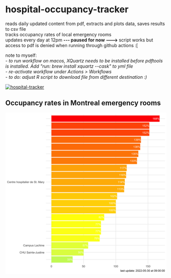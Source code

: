 # hospital-occupancy-tracker
reads daily updated content from pdf, extracts and plots data, saves results to csv file
<br>
tracks occupancy rates of local emergency rooms
<br>
updates every day at 12pm <b>--- paused for now ---> </b>script works but access to pdf is denied when running through github actions :[
<p>
note to myself:<br>
<i>
- to run workflow on macos, XQuartz needs to be installed before pdftools is installed. 
Add "run: brew install xquartz --cask" to yml file
<br>
- re-activate workflow under Actions > Workflows
<br>
- to do: adjust R script to download file from different destination :) 
</i>

[![hospital-tracker](https://github.com/jlomako/hospital-occupancy-tracker/actions/workflows/tracker.yml/badge.svg)](https://github.com/jlomako/hospital-occupancy-tracker/actions/workflows/tracker.yml)


## Occupancy rates in Montreal emergency rooms
<img src = "img/today.png" width=800 />
